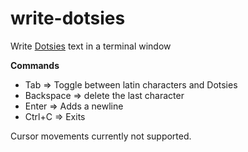 # write-dotsies

Write [Dotsies](http://dotsies.org/) text in a terminal window

__Commands__

* Tab => Toggle between latin characters and Dotsies
* Backspace => delete the last character
* Enter => Adds a newline
* Ctrl+C => Exits

Cursor movements currently not supported.
